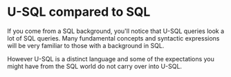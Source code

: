 # U-SQL compared to SQL

If you come from a SQL background, you'll notice that U-SQL queries look a lot of SQL queries. Many fundamental concepts and syntactic expressions will be very familiar to those with a background in SQL.

However U-SQL is a distinct language and some of the expectations you might have from the SQL world do not carry over into U-SQL.

